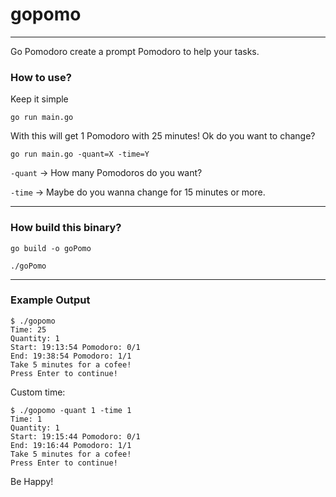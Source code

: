 # gopomo
<hr>
Go Pomodoro create a prompt Pomodoro to help your tasks.

### How to use?

Keep it simple

```go run main.go```

With this will get 1 Pomodoro with 25 minutes!
Ok do you want to change?

`go run main.go -quant=X -time=Y`

`-quant` -> How many Pomodoros do you want?

`-time` -> Maybe do you wanna change for 15 minutes or more.

<hr>

### How build this binary?

`go build -o goPomo`

`./goPomo`

<hr>

### Example Output
```
$ ./gopomo 
Time: 25
Quantity: 1
Start: 19:13:54 Pomodoro: 0/1
End: 19:38:54 Pomodoro: 1/1
Take 5 minutes for a cofee!
Press Enter to continue!
```

Custom time:

```
$ ./gopomo -quant 1 -time 1
Time: 1
Quantity: 1
Start: 19:15:44 Pomodoro: 0/1
End: 19:16:44 Pomodoro: 1/1
Take 5 minutes for a cofee!
Press Enter to continue!
```

Be Happy!